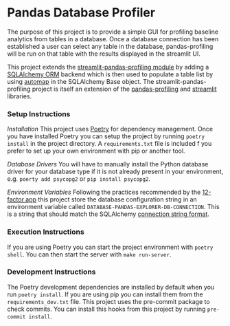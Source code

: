 # Pandas Database Profiler

The purpose of this project is to provide a simple GUI for profiling baseline analytics from tables in a database.
Once a database connection has been established a user can select any table in the database, pandas-profiling will be run on that table with the results displayed in the streamlit UI.

This project extends the [streamlit-pandas-profiling module](https://github.com/okld/streamlit-pandas-profiling) by adding a [SQLAlchemy ORM](https://www.sqlalchemy.org/) backend which is then used to populate a table list by using [automap](https://docs.sqlalchemy.org/en/14/orm/extensions/automap.html#basic-use) in the SQLAlchemy Base object.
The streamlit-pandas-profiling project is itself an extension of the [pandas-profiling](https://github.com/pandas-profiling/pandas-profiling) and [streamlit](https://streamlit.io/) libraries.

### Setup Instructions

*Installation*
This project uses [Poetry](https://python-poetry.org/) for dependency management.
Once you have installed Poetry you can setup the project by running `poetry install` in the project directory.
A `requirements.txt` file is included f you prefer to set up your own environment with pip or another tool.

*Database Drivers*
You will have to manually install the Python database driver for your database type if it is not already present in your environment, e.g. `poerty add psycopg2` or `pip install psycopg2`.

*Environment Variables*
Following the practices recommended by the [12-factor app](https://12factor.net/config) this project store the database configuration string in an environment variable called `DATABASE-PANDAS-EXPLORER-DB-CONNECTION`.
This is a string that should match the SQLAlchemy [connection string format](https://docs.sqlalchemy.org/en/14/core/engines.html#database-urls).

### Execution Instructions

If you are using Poetry you can start the project environment with `poetry shell`.
You can then start the server with `make run-server`.

### Development Instructions

The Poetry development dependencies are installed by default when you run `poetry install`. If you are using pip you can install them from the `requirements_dev.txt` file.
This project uses the pre-commit package to check commits. You can install this hooks from this project by running `pre-commit install`.
